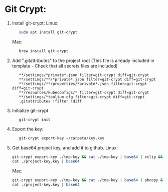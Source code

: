 # Git Crypt:
   1. Install git-crypt:
      Linux:
         ```bash
            sudo apt install git-crypt
         ```
      Mac:
         ```bash
            brew install git-crypt
         ```

   2. Add ".gitattributes" to the project root (This file is already included in template - Check that all secrets files are included)
      ```
         **/settings/*private*.json filter=git-crypt diff=git-crypt
         **/settings/**/*private*.json filter=git-crypt diff=git-crypt
         **/settings/**/properties/*private*.json filter=git-crypt diff=git-crypt
         **/resources/kubeconfigs/* filter=git-crypt diff=git-crypt
         **/settings/*toolium.cfg filter=git-crypt diff=git-crypt
         .gitattributes !filter !diff
      ```

   3. Initialize git-crypt
      ```
         git-crypt init
      ```

   4. Export the key:
      ```bash
         git-crypt export-key ~/carpeta/key.key
      ```

   5. Get base64 project key, and add it to github.
      Linux:
         ```bash
         git-crypt export-key ./tmp-key && cat ./tmp-key | base64 | xclip && rm ./tmp-key
         cat ./project-key.key | base64
         ```
      Mac:
         ```bash
         git-crypt export-key ./tmp-key && cat ./tmp-key | base64 | pbcopy && rm ./tmp-key
         cat ./project-key.key | base64
         ```

